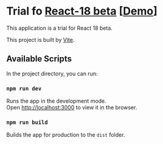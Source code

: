 # Trial fo [React-18 beta](https://github.com/reactwg/react-18/discussions/112) [[Demo](https://yukiyokotani.github.io/react-18/)]
This application is a trial for React 18 beta.  

This project is built by [Vite](https://vitejs.dev/).

## Available Scripts

In the project directory, you can run:

### `npm run dev`

Runs the app in the development mode.<br />
Open [http://localhost:3000](http://localhost:3000) to view it in the browser.

### `npm run build`

Builds the app for production to the `dist` folder.<br />

